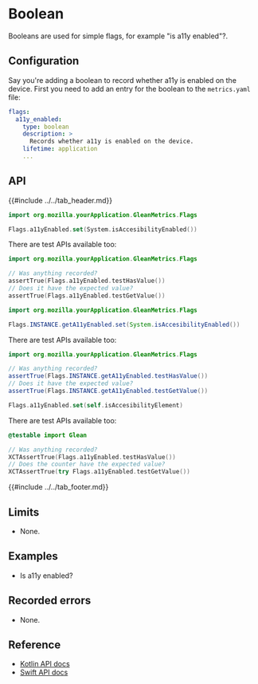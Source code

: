 # Boolean

Booleans are used for simple flags, for example "is a11y enabled"?.

## Configuration

Say you're adding a boolean to record whether a11y is enabled on the device. First you need to add an entry for the boolean to the `metrics.yaml` file:

```YAML
flags:
  a11y_enabled:
    type: boolean
    description: >
      Records whether a11y is enabled on the device.
    lifetime: application
    ...
```

## API

{{#include ../../tab_header.md}}

<div data-lang="Kotlin" class="tab">

```Kotlin
import org.mozilla.yourApplication.GleanMetrics.Flags

Flags.a11yEnabled.set(System.isAccesibilityEnabled())
```

There are test APIs available too:

```Kotlin
import org.mozilla.yourApplication.GleanMetrics.Flags

// Was anything recorded?
assertTrue(Flags.a11yEnabled.testHasValue())
// Does it have the expected value?
assertTrue(Flags.a11yEnabled.testGetValue())
```

</div>

<div data-lang="Java" class="tab">

```Java
import org.mozilla.yourApplication.GleanMetrics.Flags

Flags.INSTANCE.getA11yEnabled.set(System.isAccesibilityEnabled())
```

There are test APIs available too:

```Java
import org.mozilla.yourApplication.GleanMetrics.Flags

// Was anything recorded?
assertTrue(Flags.INSTANCE.getA11yEnabled.testHasValue())
// Does it have the expected value?
assertTrue(Flags.INSTANCE.getA11yEnabled.testGetValue())
```

</div>


<div data-lang="Swift" class="tab">

```Swift
Flags.a11yEnabled.set(self.isAccesibilityElement)
```

There are test APIs available too:

```Swift
@testable import Glean

// Was anything recorded?
XCTAssertTrue(Flags.a11yEnabled.testHasValue())
// Does the counter have the expected value?
XCTAssertTrue(try Flags.a11yEnabled.testGetValue())
```

</div>

{{#include ../../tab_footer.md}}

## Limits

* None.

## Examples

* Is a11y enabled?

## Recorded errors

* None.

## Reference

* [Kotlin API docs](../../../javadoc/glean/mozilla.telemetry.glean.private/-boolean-metric-type/index.html)
* [Swift API docs](../../../swift/Classes/BooleanMetricType.html)
